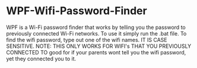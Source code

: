 # WPF-Wifi-Password-Finder
WPF is a Wi-Fi password finder that works by telling you the password to previously connected Wi-Fi networks.
To use it simply run the .bat file.
To find the wifi password, type out one of the wifi names. IT IS CASE SENSITIVE.
NOTE: THIS ONLY WORKS FOR WIFI's THAT YOU PREVIOUSLY CONNECTED TO
good for if your parents wont tell you the wifi password, yet they connected you to it.
